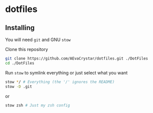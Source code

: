 # dotfiles

## Installing

You will need `git` and GNU `stow`

Clone this repository

```bash
git clone https://github.com/AEvaCrystar/dotfiles.git ./DotFiles
cd ./DotFiles
```

Run `stow` to symlink everything or just select what you want

```bash
stow */ # Everything (the '/' ignores the README)
stow -D .git
```
or
```bash
stow zsh # Just my zsh config
